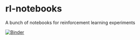 # rl-notebooks
A bunch of notebooks for reinforcement learning experiments


[![Binder](https://mybinder.org/badge_logo.svg)](https://mybinder.org/v2/gh/pilillo/rl-notebooks/HEAD)
